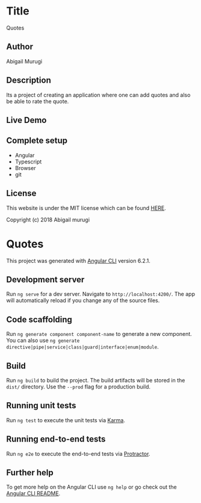 # Title
 Quotes
## Author
 Abigail Murugi
## Description
 Its a project of creating an application where one can add quotes and also be able to rate the quote.
 ## Live Demo

## Complete setup
* Angular
* Typescript
* Browser
* git

## License
 This website is under the MIT license which can be found [HERE](LICENSE).

 Copyright (c) 2018 Abigail murugi

# Quotes

This project was generated with [Angular CLI](https://github.com/angular/angular-cli) version 6.2.1.

## Development server
Run `ng serve` for a dev server. Navigate to `http://localhost:4200/`. The app will automatically reload if you change any of the source files.

## Code scaffolding

Run `ng generate component component-name` to generate a new component. You can also use `ng generate directive|pipe|service|class|guard|interface|enum|module`.

## Build

Run `ng build` to build the project. The build artifacts will be stored in the `dist/` directory. Use the `--prod` flag for a production build.

## Running unit tests

Run `ng test` to execute the unit tests via [Karma](https://karma-runner.github.io).

## Running end-to-end tests

Run `ng e2e` to execute the end-to-end tests via [Protractor](http://www.protractortest.org/).

## Further help

To get more help on the Angular CLI use `ng help` or go check out the [Angular CLI README](https://github.com/angular/angular-cli/blob/master/README.md).

